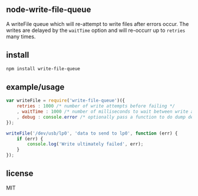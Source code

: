 node-write-file-queue
---------------------

A writeFile queue which will re-attempt to write files after errors occur. The
writes are delayed by the `waitTime` option and will re-occurr up to `retries`
many times.

install
-------

```bash
npm install write-file-queue
```

example/usage
-------------

```js
var writeFile = require('write-file-queue')({
    retries : 1000 /* number of write attempts before failing */
    , waitTime : 1000 /* number of milliseconds to wait between write attempts*/ 
    , debug : console.error /* optionally pass a function to do dump debug information to */
});

writeFile('/dev/usb/lp0', 'data to send to lp0', function (err) {
	if (err) {
		console.log('Write ultimately failed', err);
	}
});
```

license
-------

MIT
